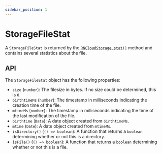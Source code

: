 ```yaml
---
sidebar_position: 1
---
```


# StorageFileStat

A `StorageFileStat` is returned by the [`RNCloudStorage.stat()`](../RNCloudStorage#statpath-scope) method and contains several statistics about the file.

## API

The `StorageFileStat` object has the following properties:

- `size` (`number`): The filesize in bytes. If no size could be determined, this is `0`.
- `birthtimeMs` (`number`): The timestamp in milliseconds indicating the creation time of the file.
- `mtimeMs` (`number`): The timestamp in milliseconds indicating the time of the last modification of the file.
- `birthtime` (`Date`): A date object created from `birthtimeMs`.
- `mtime` (`Date`): A date object created from `mtimeMs`.
- `isDirectory()` (`() => boolean`): A function that returns a `boolean` determining whether or not this is a directory.
- `isFile()` (`() => boolean`): A function that returns a `boolean` determining whether or not this is a file.
